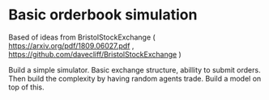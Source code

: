 # Basic orderbook simulation

Based of ideas from BristolStockExchange ( https://arxiv.org/pdf/1809.06027.pdf , https://github.com/davecliff/BristolStockExchange )

Build a simple simulator. Basic exchange structure, abillity to submit orders. Then build the complexity by having random agents trade. Build a model on top of this. 
